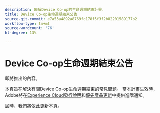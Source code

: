 ```yaml
---
description: 瞭解Device Co-op的生命週期結束計畫。
title: Device Co-op生命週期結束公告
source-git-commit: e7a53a4892a8769fc178f5f3f2b82201589177b2
workflow-type: tm+mt
source-wordcount: '76'
ht-degree: 13%

---
```


# Device Co-op生命週期結束公告

即將推出的內容。

本頁旨在解決有關Device Co-op生命週期結束的常見問題。 當本計畫生效時，Adobe將在[Experience Cloud發行說明](https://experienceleague.adobe.com/docs/release-notes/experience-cloud/current.html)和[優先產品更新](https://www.adobe.com/tw/subscription/priority-product-update.html)中提供進階通知。

屆時，我們將依此更新本頁。
